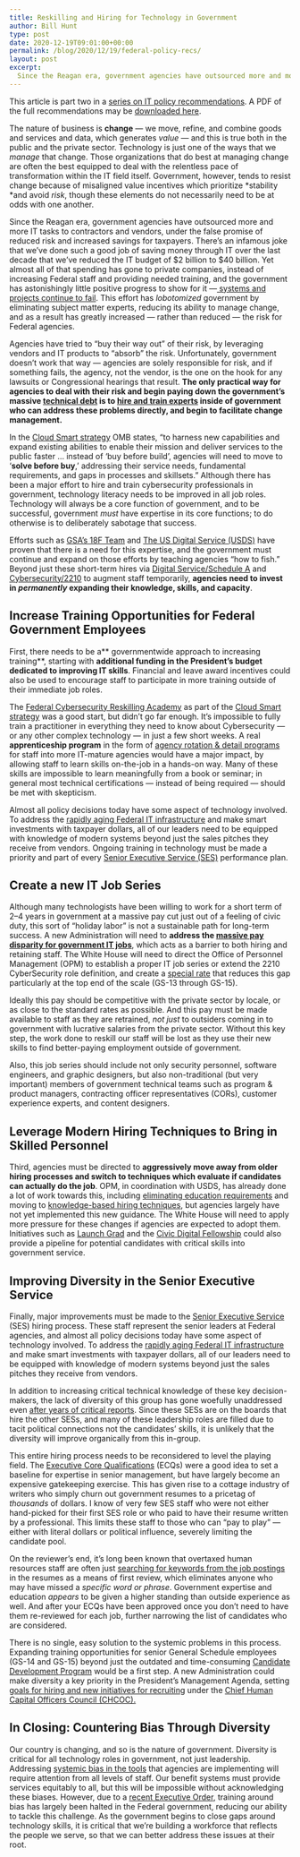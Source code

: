 ```yaml
---
title: Reskilling and Hiring for Technology in Government
author: Bill Hunt
type: post
date: 2020-12-19T09:01:00+00:00
permalink: /blog/2020/12/19/federal-policy-recs/
layout: post
excerpt:
  Since the Reagan era, government agencies have outsourced more and more IT tasks to contractors and vendors, under the false promise of reduced risk and increased savings for taxpayers. This effort has lobotomized government by eliminating subject matter experts, reducing its ability to manage change, and as a result has greatly increased — rather than reduced — the risk for Federal agencies.
---
```


This article is part two in a [series on IT policy recommendations](/policy-recs/). A PDF of the full recommendations may be [downloaded here](https://billhunt.dev/uploads/2020/12/IT-Policy-Recommendations-2021-2024.pdf).

The nature of business is **change** — we move, refine, and combine goods and services and data, which generates *value* — and this is true both in the public and the private sector. Technology is just one of the ways that we *manage* that change. Those organizations that do best at managing change are often the best equipped to deal with the relentless pace of transformation within the IT field itself. Government, however, tends to resist change because of misaligned value incentives which prioritize *stability *and avoid *risk*, though these elements do not necessarily need to be at odds with one another.

Since the Reagan era, government agencies have outsourced more and more IT tasks to contractors and vendors, under the false promise of reduced risk and increased savings for taxpayers. There’s an infamous joke that we’ve done such a good job of saving money through IT over the last decade that we’ve reduced the IT budget of $2 billion to $40 billion. Yet almost all of that spending has gone to private companies, instead of increasing Federal staff and providing needed training, and the government has astonishingly little positive progress to show for it —[ systems and projects continue to fail](https://www.gao.gov/highrisk/improving_management_it_acquisitions_operations/why_did_study). This effort has *lobotomized* government by eliminating subject matter experts, reducing its ability to manage change, and as a result has greatly increased — rather than reduced — the risk for Federal agencies.

Agencies have tried to “buy their way out” of their risk, by leveraging vendors and IT products to “absorb” the risk. Unfortunately, government doesn’t work that way — agencies are solely responsible for risk, and if something fails, the agency, not the vendor, is the one on the hook for any lawsuits or Congressional hearings that result. **The only practical way for agencies to deal with their risk and begin paying down the government’s massive [technical debt](https://en.wikipedia.org/wiki/Technical_debt) is to [hire and train experts](https://www.cio.gov/assets/resources/Future_of_Federal_IT_Workforce_Update_Public_Version.pdf) inside of government who can address these problems directly, and begin to facilitate change management.**

In the [Cloud Smart strategy](https://cloud.cio.gov/strategy/) OMB states, “to harness new capabilities and expand existing abilities to enable their mission and deliver services to the public faster … instead of ‘buy before build’, agencies will need to move to ‘**solve before buy**,’ addressing their service needs, fundamental requirements, and gaps in processes and skillsets.” Although there has been a major effort to hire and train cybersecurity professionals in government, technology literacy needs to be improved in all job roles. Technology will always be a core function of government, and to be successful, government *must* have expertise in its core functions; to do otherwise is to deliberately sabotage that success.

Efforts such as [GSA’s 18F Team](https://18f.gsa.gov/) and [The US Digital Service (USDS)](https://www.usds.gov/) have proven that there is a need for this expertise, and the government must continue and expand on those efforts by teaching agencies “how to fish.” Beyond just these short-term hires via [Digital Service/Schedule A](https://www.chcoc.gov/content/smarter-it-delivery-schedule-hiring-authority) and [Cybersecurity/2210](https://www.opm.gov/policy-data-oversight/hiring-information/direct-hire-authority/#url=Governmentwide-Authority) to augment staff temporarily, **agencies need to invest in *permanently* expanding their knowledge, skills, and capacity**.

## Increase Training Opportunities for Federal Government Employees

First, there needs to be a** governmentwide approach to increasing training**, starting with **additional funding in the President’s budget dedicated to improving IT skills**. Financial and leave award incentives could also be used to encourage staff to participate in more training outside of their immediate job roles.

The [Federal Cybersecurity Reskilling Academy](https://www.cio.gov/programs-and-events/reskilling/) as part of the [Cloud Smart strategy](https://cloud.cio.gov/strategy/) was a good start, but didn’t go far enough. It’s impossible to fully train a practitioner in everything they need to know about Cybersecurity — or any other complex technology — in just a few short weeks. A real **apprenticeship program** in the form of [agency rotation & detail programs](https://www.opm.gov/policy-data-oversight/hiring-information/details-transfers/) for staff into more IT-mature agencies would have a major impact, by allowing staff to learn skills on-the-job in a hands-on way. Many of these skills are impossible to learn meaningfully from a book or seminar; in general most technical certifications — instead of being required — should be met with skepticism.

Almost all policy decisions today have some aspect of technology involved. To address the [rapidly aging Federal IT infrastructure](https://www.gao.gov/products/GAO-19-471) and make smart investments with taxpayer dollars, all of our leaders need to be equipped with knowledge of modern systems beyond just the sales pitches they receive from vendors. Ongoing training in technology must be made a priority and part of every [Senior Executive Service (SES)](https://www.opm.gov/policy-data-oversight/senior-executive-service/) performance plan.

## Create a new IT Job Series

Although many technologists have been willing to work for a short term of 2–4 years in government at a massive pay cut just out of a feeling of civic duty, this sort of “holiday labor” is not a sustainable path for long-term success. A new Administration will need to **address the [massive pay disparity for government IT jobs](https://www.govexec.com/workforce/2020/01/report-feds-are-increasingly-interested-leaving-certain-private-sector-jobs/162461/)**, which acts as a barrier to both hiring and retaining staff. The White House will need to direct the Office of Personnel Management (OPM) to establish a proper IT job series or extend the 2210 CyberSecurity role definition, and create a [special rate](https://apps.opm.gov/specialrates/index.aspx) that reduces this gap particularly at the top end of the scale (GS-13 through GS-15).

Ideally this pay should be competitive with the private sector by locale, or as close to the standard rates as possible. And this pay must be made available to staff as they are retrained, *not just* to outsiders coming in to government with lucrative salaries from the private sector. Without this key step, the work done to reskill our staff will be lost as they use their new skills to find better-paying employment outside of government.

Also, this job series should include not only security personnel, software engineers, and graphic designers, but also non-traditional (but very important) members of government technical teams such as program & product managers, contracting officer representatives (CORs), customer experience experts, and content designers.

## Leverage Modern Hiring Techniques to Bring in Skilled Personnel

Third, agencies must be directed to **aggressively move away from older hiring processes and switch to techniques which evaluate if candidates can actually do the job**. OPM, in coordination with USDS, has already done a lot of work towards this, including [eliminating education requirements](https://www.chcoc.gov/content/draft-general-schedule-qualifications-policy-eo-13932-modernizing-and-reforming-assessment-0) and moving to [knowledge-based hiring techniques](https://www.govloop.com/usds-opm-test-new-ideas-for-improving-hiring-outcomes/), but agencies largely have not yet implemented this new guidance. The White House will need to apply more pressure for these changes if agencies are expected to adopt them. Initiatives such as [Launch Grad](https://www.f6s.com/launchgrad) and the [Civic Digital Fellowship](https://www.codingitforward.com/civic-digital-fellowship) could also provide a pipeline for potential candidates with critical skills into government service.

## Improving Diversity in the Senior Executive Service

Finally, major improvements must be made to the [Senior Executive Service](https://www.opm.gov/policy-data-oversight/senior-executive-service/) (SES) hiring process. These staff represent the senior leaders at Federal agencies, and almost all policy decisions today have some aspect of technology involved. To address the [rapidly aging Federal IT infrastructure](https://www.gao.gov/products/GAO-19-471) and make smart investments with taxpayer dollars, all of our leaders need to be equipped with knowledge of modern systems beyond just the sales pitches they receive from vendors.

In addition to increasing critical technical knowledge of these key decision-makers, the lack of diversity of this group has gone woefully unaddressed even [after years of critical reports](https://www.gao.gov/products/GAO-04-123T). Since these SESs are on the boards that hire the other SESs, and many of these leadership roles are filled due to tacit political connections not the candidates’ skills, it is unlikely that the diversity will improve organically from this in-group.

This entire hiring process needs to be reconsidered to level the playing field. The [Executive Core Qualifications](https://www.opm.gov/policy-data-oversight/senior-executive-service/executive-core-qualifications/) (ECQs) were a good idea to set a baseline for expertise in senior management, but have largely become an expensive gatekeeping exercise. This has given rise to a cottage industry of writers who simply churn out government resumes to a pricetag of *thousands* of dollars. I know of very few SES staff who were not either hand-picked for their first SES role or who paid to have their resume written by a professional. This limits these staff to those who can “pay to play” — either with literal dollars or political influence, severely limiting the candidate pool.

On the reviewer’s end, it’s long been known that overtaxed human resources staff are often just [searching for keywords from the job postings](https://ask.fedweek.com/writing-senior-executive-service-ses-resume/) in the resumes as a means of first review, which eliminates anyone who may have missed a *specific word or phrase*. Government expertise and education *appears* to be given a higher standing than outside experience as well. And after your ECQs have been approved once you don’t need to have them re-reviewed for each job, further narrowing the list of candidates who are considered.

There is no single, easy solution to the systemic problems in this process. Expanding training opportunities for senior General Schedule employees (GS-14 and GS-15) beyond just the outdated and time-consuming [Candidate Development Program](https://www.opm.gov/policy-data-oversight/senior-executive-service/candidate-development-programs/) would be a first step. A new Administration could make diversity a key priority in the President’s Management Agenda, setting [goals for hiring and new initiatives for recruiting](https://www.americanprogress.org/issues/race/reports/2011/09/22/10251/a-better-more-diverse-senior-executive-service-in-2050/) under the [Chief Human Capital Officers Council (CHCOC).](https://www.chcoc.gov/)

## In Closing: Countering Bias Through Diversity

Our country is changing, and so is the nature of government. Diversity is critical for all technology roles in government, not just leadership. Addressing [systemic bias in the tools](https://www.amazon.com/dp/B0739MF8VF/) that agencies are implementing will require attention from all levels of staff. Our benefit systems must provide services equitably to all, but this will be impossible without acknowledging these biases. However, due to a [recent Executive Order](https://www.whitehouse.gov/presidential-actions/executive-order-combating-race-sex-stereotyping/), training around bias has largely been halted in the Federal government, reducing our ability to tackle this challenge. As the government begins to close gaps around technology skills, it is critical that we’re building a workforce that reflects the people we serve, so that we can better address these issues at their root.
